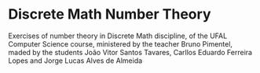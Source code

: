 # Discrete Math Number Theory

Exercises of number theory in Discrete Math discipline, of the UFAL Computer Science course, ministered by the teacher Bruno Pimentel, maded by the students João Vitor Santos Tavares, Carllos Eduardo Ferreira Lopes and Jorge Lucas Alves de Almeida
